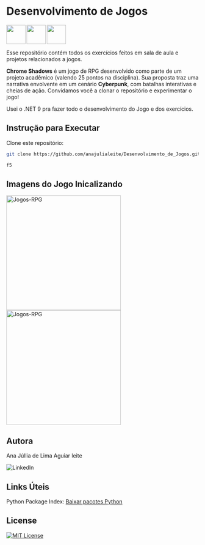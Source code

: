 # Desenvolvimento de Jogos

<img src="https://cdn.jsdelivr.net/gh/devicons/devicon@latest/icons/csharp/csharp-original.svg" align="left" width="50" height="50"/>
<img src="https://cdn.jsdelivr.net/gh/devicons/devicon@latest/icons/dotnetcore/dotnetcore-original.svg" align="left" width="50" height="50"/>
<img src="https://cdn.jsdelivr.net/gh/devicons/devicon@latest/icons/visualstudio/visualstudio-original.svg" align="center" width="50" height="50"/>

Esse repositório contém todos os exercícios feitos em sala de aula e projetos relacionados a jogos.

**Chrome Shadows** é um jogo de RPG desenvolvido como parte de um projeto acadêmico (valendo 25 pontos na disciplina). Sua proposta traz uma narrativa envolvente em um cenário **Cyberpunk**, com batalhas interativas e cheias de ação.
Convidamos você a clonar o repositório e experimentar o jogo!

Usei o .NET 9 pra fazer todo o desenvolvimento do Jogo e dos exercícios.

## Instrução para Executar

Clone este repositório:
```bash
git clone https://github.com/anajulialeite/Desenvolvimento_de_Jogos.git
```

```bash
f5
````

## Imagens do Jogo Inicalizando

<img src="Imagens/Início.png" alt="Jogos-RPG" align="center" width="300">

<img src="Imagens/Introdução.png" alt="Jogos-RPG" align="center" width="300">

## Autora

Ana Júllia de Lima Aguiar leite

<a href="https://www.linkedin.com/in/anajulialimaleite/" style="text-decoration:none" target="_blank" rel="noopener noreferrer">
    <img src="https://img.shields.io/badge/LinkedIn-%231C003F?style=for-the-badge&logo=linkedin&logoColor=white" alt="LinkedIn"/>
</a>

## Links Úteis

Python Package Index: <a href= "https://anajulialeite.github.io/projeto-site/">Baixar pacotes Python</a>

## License

[![MIT License](https://img.shields.io/badge/License-MIT-%231C003F.svg)](./LICENSE)
